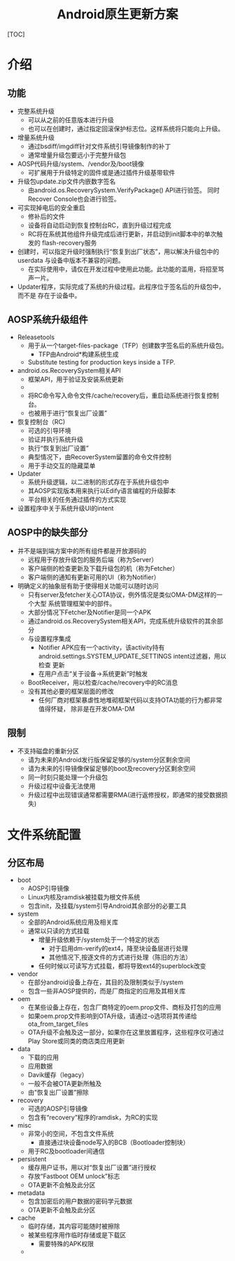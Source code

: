 # <center> Android原生更新方案 </center>

[TOC]

# 介绍

## 功能
* 完整系统升级
  - 可以从之前的任意版本进行升级
  - 也可以在创建时，通过指定回滚保护标志位。这样系统将只能向上升级。
* 增量系统升级
  - 通过bsdiff/imgdiff针对文件系统引导镜像制作的补丁
  - 通常增量升级包要远小于完整升级包
* AOSP代码升级/system、/vendor及/boot镜像
  - 可扩展用于升级特定的固件或是通过插件升级基带软件
* 升级包update.zip文件内嵌数字签名
  - 由android.os.RecoverySystem.VerifyPackage() API进行验签。
  同时Recover Console也会进行验签。
* 可实现掉电后的安全重启
  - 修补后的文件
  - 设备将自动启动到恢复控制台RC，直到升级过程完成
  - RC将在系统其他组件升级完成后进行更新，并启动到init脚本中的单次触发的
  flash-recovery服务
* 创建时，可以指定升级时强制执行“恢复到出厂状态”，用以解决升级包中的userdata
与设备中版本不兼容的问题。
  - 在实际使用中，请仅在开发过程中使用此功能。此功能的滥用，将招至骂声一片。
* Updater程序，实际完成了系统的升级过程。此程序位于签名后的升级包中，而不是
存在于设备中。

## AOSP系统升级组件
* Releasetools
  - 用于从一个target-files-package（TFP）创建数字签名后的系统升级包。
    + TFP由Android*构建系统生成
  - Substitute testing for production keys inside a TFP.
* android.os.RecoverySystem相关API
  - 框架API，用于验证及安装系统更新
  - 
  - 将RC命令写入命令文件/cache/recovery后，重启动系统进行恢复控制台。
  - 也被用于进行“恢复出厂设置”
* 恢复控制台（RC)
  - 可选的引导环境
  - 验证并执行系统升级
  - 执行“恢复到出厂设置”
  - 典型情况下，由RecoverSystem留置的命令文件控制
  - 用于手动交互的隐藏菜单
* Updater
  - 系统升级逻辑，以二进制的形式存在于系统升级包中
  - 其AOSP实现版本用来执行以Edify语言编程的升级脚本
  - 平台相关的任务通过插件的方式实现
* 设置程序中关于系统升级UI的intent

## AOSP中的缺失部分
* 并不是端到端方案中的所有组件都是开放源码的
  - 远程用于存放升级包的服务后端（称为Server）
  - 客户端侧的检查更新及下载升级包的机（称为Fetcher）
  - 客户端侧的通知有更新可用的UI（称为Notifier）
* 明确定义的抽象层有助于使得相关功能可以随时访问
  - 只有server及fetcher关心OTA协议，例外情况是类似OMA-DM这样的一个大型
  系统管理框架中的部件。
  - 大部分情况下Fetcher及Notifier是同一个APK
  - 通过android.os.RecoverySystem相关API，完成系统升级软件的其余部分
  - 与设置程序集成
    + Notifier APK应有一个activity，该activity持有
    android.settings.SYSTEM_UPDATE_SETTINGS intent过滤器，用以检查
    更新
    + 在用户点击“关于设备->系统更新”时触发
  - BootReceiver，用以检查/cache/recovery中的RC消息
  - 没有其他必要的框架层面的修改
    + 任何厂商对框架暴虐性地堆砌框架代码以支持OTA功能的行为都非常值得怀疑，
    除非是在开发OMA-DM
    
## 限制
* 不支持磁盘的重新分区
  - 请为未来的Android发行版保留足够的/system分区剩余空间
  - 请为未来的引导镜像保留足够的boot及recovery分区剩余空间
  - 同一时刻只能处理一个升级包
  - 升级过程中设备无法使用
  - 升级过程中出现错误通常都需要RMA(进行返修授权，即通常的接受数据损失)

# 文件系统配置

## 分区布局
* boot
  - AOSP引导镜像
  - Linux内核及ramdisk被挂载为根文件系统
  - 包含init，及挂载/system引导Android其余部分的必要工具
* system
  - 全部的Android系统应用及相关库
  - 通常以只读的方式挂载
    + 增量升级依赖于/system处于一个特定的状态
      * 对于启用dm-verify的ext4，降至块设备层进行处理
      * 其他情况下,按逐文件的方式进行处理（陈旧的方法）
    + 任何时候以可读写方式挂载，都将导致ext4的superblock改变
* vendor
  - 在部分android设备上存在，其目的及限制类似于/system
  - 包含一些非AOSP提供的，而是厂商指定的应用及其相关库
* oem
  - 在某些设备上存在，包含厂商特定的oem.prop文件、商标及打包的应用
  - 如果oem.prop文件影响到OTA升级，请通过-o选项将其传递给
  ota_from_target_files
  - OTA升级不会触及这一部分，如果你在这里放置程序，这些程序仅可通过
  Play Store或同类的商店类应用更新
* data
  - 下载的应用
  - 应用数据
  - Davik缓存（legacy）
  - 一般不会被OTA更新所触及
  - 由”恢复出厂设置”擦除
* recovery
  - 可选的AOSP引导镜像
  - 包含有“recovery”程序的ramdisk，为RC的实现
* misc
  - 非常小的空间，不包含文件系统
    + 直接通过块设备node写入的BCB（Bootloader控制块）
  - 用于RC及bootloader间通信
* persistent
  - 缓存用户证书，用以对“恢复出厂设置”进行授权
  - 存放“Fastboot OEM unlock”标志
  - OTA更新不会触及此分区
* metadata
  - 包含加密后的用户数据的密码学元数据
  - OTA更新不会触及此分区
* cache
  - 临时存储，其内容可能随时被擦除
  - 被某些程序用作临时存储或是下载区
    + 需要特殊的APK权限
  -
